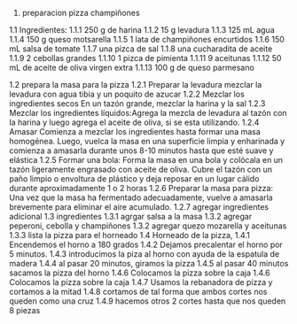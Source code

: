 1. preparacion pizza champiñones

1.1 Ingredientes:
1.1.1 250 g de harina
1.1.2 15 g levadura
1.1.3 125 mL agua
1.1.4 150 g queso motsarella
1.1.5 1 lata de champiñones encurtidos
1.1.6 150 mL salsa de tomate
1.1.7 una pizca de sal
1.1.8 una cucharadita de aceite
1.1.9 2 cebollas grandes
1.1.10 1 pizca de pimienta 
1.1.11 9 aceitunas
1.1.12 50 mL de aceite de oliva virgen extra
1.1.13 100 g de queso parmesano

1.2 prepara la masa para la pizza 
1.2.1 Preparar la levadura mezclar la levadura con agua tibia y un poquito de azucar
1.2.2 Mezclar los ingredientes secos En un tazón grande, mezclar la harina y la sal
1.2.3 Mezclar los ingredientes líquidos:Agrega la mezcla de levadura  al tazón con la harina y luego agrega el aceite de oliva, si se esta utilizando.
1.2.4 Amasar Comienza a mezclar los ingredientes hasta formar una masa homogénea. Luego, vuelca la masa en una superficie limpia y enharinada y comienza a amasarla durante unos 8-10 minutos hasta que esté suave y elástica
1.2.5 Formar una bola: Forma la masa en una bola y colócala en un tazón ligeramente engrasado con aceite de oliva. Cubre el tazón con un paño limpio o envoltura de plástico y deja reposar en un lugar cálido durante aproximadamente 1 o 2 horas
1.2.6 Preparar la masa para pizza: Una vez que la masa ha fermentado adecuadamente, vuelve a amasarla brevemente para eliminar el aire acumulado.
1.2.7 agregar ingredientes adicional
1.3 ingredientes
1.3.1 agrgar salsa a la masa
1.3.2 agregar peperoni, cebolla y champiñones
1.3.2 agregar quezo mozarella y aceitunas
1.3.3 lista la pizza para el horneado
1.4 Horneado de la pizza,
1.4.1 Encendemos el horno a 180 grados
1.4.2 Dejamos precalentar el horno por 5 minutos.
1.4.3 introducimos la piza al horno con ayuda de la espatula de madera
1.4.4 al pasar 20 minutos, giramos la pizza
1.4.5 al pasar 40 minutos sacamos la pizza del horno
1.4.6 Colocamos la pizza sobre la caja
1.4.6 Colocamos la pizza sobre la caja
1.4.7 Usamos la rebanadora de pizza y cortamos a la mitad
1.4.8 cortamos de tal forma que ambos cortes nos queden como una cruz
1.4.9 hacemos otros 2 cortes hasta que nos queden 8 piezas 




